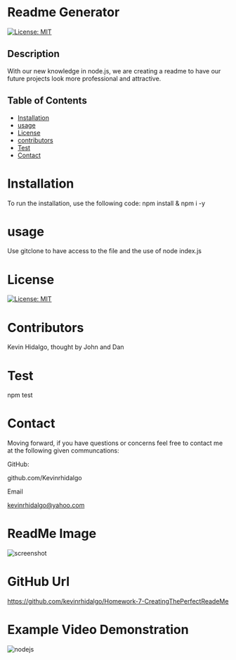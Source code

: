 # Readme Generator
  [![License: MIT](https://img.shields.io/badge/License-MIT-yellow.svg)](https://opensource.org/licenses/MIT)
  ## Description 
With our new knowledge in node.js, we are creating a readme to have our future projects look more professional and attractive.
  ## Table of Contents 

  * [Installation](#installation)
  * [usage](#usage)
  * [License](#license)
  * [contributors](#contributors)
  * [Test](#test)
  * [Contact](#contact)
  # Installation
  To run the installation, use the following code:
  npm install & npm i -y
  # usage
  Use gitclone to have access to the file and the use of node index.js
  # License
  [![License: MIT](https://img.shields.io/badge/License-MIT-yellow.svg)](https://opensource.org/licenses/MIT)
  
  # Contributors
  Kevin Hidalgo, thought by John and Dan
  # Test
  npm test
  # Contact
  Moving forward, if you have questions or concerns feel free to contact me at the following given communcations: 


  GitHub: 

  github.com/Kevinrhidalgo 

  Email 

  kevinrhidalgo@yahoo.com 

# ReadMe Image
![screenshot](https://user-images.githubusercontent.com/78196245/115098605-e83b1500-9efe-11eb-8ace-a013f0c89e94.jpg)


# GitHub Url
https://github.com/kevinrhidalgo/Homework-7-CreatingThePerfectReadeMe
# Example Video Demonstration
 ![nodejs](https://user-images.githubusercontent.com/78196245/115098562-ac07b480-9efe-11eb-91cb-1989fe428b93.gif)
  

  
